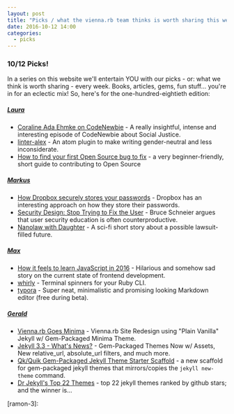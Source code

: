 ```yaml
---
layout: post
title: "Picks / what the vienna.rb team thinks is worth sharing this week"
date: 2016-10-12 14:00
categories:
  - picks
---
```


### 10/12 Picks!

In a series on this website we'll entertain YOU with our picks - or: what we think is worth sharing - every week.
Books, articles, gems, fun stuff... you're in for an eclectic mix! So, here's for the one-hundred-eightieth edition:


##### [Laura][laura]
- [Coraline Ada Ehmke on CodeNewbie][laura-1] - A really insightful, intense and interesting episode of CodeNewbie about Social Justice.
- [linter-alex][laura-2] - An atom plugin to make writing gender-neutral and less inconsiderate.
- [How to find your first Open Source bug to fix][laura-3] - a very beginner-friendly, short guide to contributing to Open Source

##### [Markus][markus]
- [How Dropbox securely stores your passwords][markus-1] - Dropbox has an interesting approach on how they store their passwords.
- [Security Design: Stop Trying to Fix the User][markus-2] - Bruce Schneier argues that user security education is often counterproductive.
- [Nanolaw with Daughter][markus-3] - A sci-fi short story about a possible lawsuit-filled future.

##### [Max][max]
- [How it feels to learn JavaScript in 2016][max-1] - Hilarious and somehow sad story on the current state of frontend development.
- [whirly][max-2] - Terminal spinners for your Ruby CLI.
- [typora][max-3] - Super neat, minimalistic and promising looking Markdown editor (free during beta).

##### [Gerald](https://twitter.com/viennahtml)
- [Vienna.rb Goes Minima](https://github.com/geraldb/viennarb) - Vienna.rb Site Redesign using "Plain Vanilla" Jekyll w/ Gem-Packaged Minima Theme.
- [Jekyll 3.3 - What's News?](https://jekyllrb.com/news/2016/10/06/jekyll-3-3-is-here/) - Gem-Packaged Themes Now w/ Assets, New relative_url, absolute_url filters, and much more.
- [Qk/Quik Gem-Packaged Jekyll Theme Starter Scaffold](https://github.com/quikstart/jekyll-starter-theme) - a new scaffold for gem-packaged jekyll themes that mirrors/copies the `jekyll new-theme` command.
- [Dr Jekyll's Top 22 Themes](https://drjekyllthemes.github.io/top) - top 22 jekyll themes ranked by github stars; and the winner is...



[laura]: https://www.twitter.com/alicetragedy
[laura-1]: http://www.codenewbie.org/podcast/social-justice-warrior
[laura-2]: https://atom.io/packages/linter-alex
[laura-3]: https://medium.freecodecamp.com/finding-your-first-open-source-project-or-bug-to-work-on-1712f651e5ba

[ramon]: https://twitter.com/senorhuidobro
[ramon-1]:
[ramon-2]:
[ramon-3]:

[markus]: https://twitter.com/nuclearsquid
[markus-1]: https://blogs.dropbox.com/tech/2016/09/how-dropbox-securely-stores-your-passwords/
[markus-2]: https://www.schneier.com/blog/archives/2016/10/security_design.html
[markus-3]: http://www.ftrain.com/nanolaw.html

[max]: https://www.twitter.com/klappradla
[max-1]: https://hackernoon.com/how-it-feels-to-learn-javascript-in-2016-d3a717dd577f#.bfygf7c0f
[max-2]: https://github.com/janlelis/whirly
[max-3]: https://www.typora.io/
